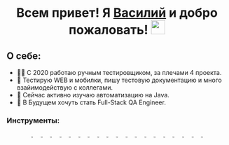 <h1 align="center">Всем привет! Я  <a href="https://anapa.hh.ru/resume/f19e9a84ff082844900039ed1f6973617a4731" target="_blank">Василий</a> и добро пожаловать!
<img src="https://github.com/blackcater/blackcater/raw/main/images/Hi.gif" height="32"/></h1>

## О себе:
 - :technologist: С 2020 работаю ручным тестировщиком, за плечами 4 проекта. 
 - :construction_worker: Тестирую WEB и мобилки, пишу тестовую документацию и много взайимодействую с коллегами.
 - :green_book: Cейчас активно изучаю автоматизацию на Java.
 - :robot:  В Будущем хочуть стать Full-Stack QA Engineer.

 ### Инструменты:

<p  align="center">
  <code><img width="3.5%" title="Atlassian Jira" src="./images/icons/jira-logo.svg"></code>
  <code><img width="3.5%" title="Github" src="./images/icons/GitHub.svg"></code>
  <code><img width="3.5%" title="Java" src="./images/icons/java-logo.svg"></code>
  <code><img width="3.5%" title="IntelliJ IDEA" src="./images/icons/IDEA-logo.svg"></code>
  <code><img width="3.5%" title="JUnit5" src="./images/icons/junit5-logo.svg"></code>
  <code><img width="3.5%" title="Gradle" src="./images/icons/gradle-logo.svg"></code>
  <code><img width="3.5%" title="Maven" src="./images/icons/maven.png"></code>
  <code><img width="3.5%" title="Selenium" src="./images/icons/selenium.png"></code>
  <code><img width="3.5%" title="Selenide" src="./images/icons/selenide-logo.svg"></code>
  <code><img width="3.5%" title="REST-Assured" src="./images/icons/rest-assured-logo.svg"></code>
  <code><img width="3.5%" title="Allure Report" src="./images/icons/allure-Report-logo.svg"></code>
  <code><img width="3.5%" title="Allure TestOps" src="./images/icons/allure-ee-logo.svg"></code>
  <code><img width="3.5%" title="Selenoid" src="./images/icons/selenoid-logo.svg"></code>
  <code><img width="3.5%" title="Jenkins" src="./images/icons/jenkins-logo.svg"></code>
  <code><img width="3.5%" title="Docker" src="./images/icons/docker-original.svg"></code>
  <code><img width="3.5%" title="AndroidStudio" src="./images/icons/androidstudio.svg"></code>
  <code><img width="3.5%" title="Appium" src="./images/icons/appium.svg"></code>
  <code><img width="3.5%" title="Appium Inspector" src="./images/icons/appium-inspector.png"></code>
  <code><img width="3.5%" title="Browserstack" src="./images/icons/browserstack.svg"></code>

  
